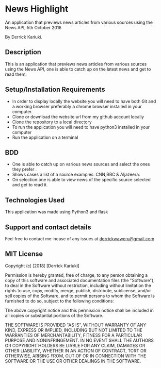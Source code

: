 # News Highlight
An application that previews news articles from various sources using the News API, 5th October 2018

By Derrick Kariuki.
## Description
This is an application that previews news articles from various sources using the News API, one is able to catch up on the latest news and get to read them.

## Setup/Installation Requirements
* In order to display locally the website you will need to have both Git and a working browser preferably a chrome browser installed in your computer.
* Clone or download the website url from my github account locally
* Clone the repository to a local directory
* To run the application you will need to have python3 installed in your computer
* Run the application on a terminal


 ## BDD
* One is able to catch up on various news sources and select the ones they prefer .
* Shows cases a list of a source examples: CNN,BBC & Aljazeera.
* On selection one is able to view news of the specific source selected and get to read it.


## Technologies Used
This application was made using Python3 and flask

## Support and contact details
Feel free to contact me incase of any issues at derrickwaweru@gmail.com

## MIT License

Copyright (c) [2018] [Derrick Kariuki]

Permission is hereby granted, free of charge, to any person obtaining a copy
of this software and associated documentation files (the "Software"), to deal
in the Software without restriction, including without limitation the rights
to use, copy, modify, merge, publish, distribute, sublicense, and/or sell
copies of the Software, and to permit persons to whom the Software is
furnished to do so, subject to the following conditions:

The above copyright notice and this permission notice shall be included in all
copies or substantial portions of the Software.

THE SOFTWARE IS PROVIDED "AS IS", WITHOUT WARRANTY OF ANY KIND, EXPRESS OR
IMPLIED, INCLUDING BUT NOT LIMITED TO THE WARRANTIES OF MERCHANTABILITY,
FITNESS FOR A PARTICULAR PURPOSE AND NONINFRINGEMENT. IN NO EVENT SHALL THE
AUTHORS OR COPYRIGHT HOLDERS BE LIABLE FOR ANY CLAIM, DAMAGES OR OTHER
LIABILITY, WHETHER IN AN ACTION OF CONTRACT, TORT OR OTHERWISE, ARISING FROM,
OUT OF OR IN CONNECTION WITH THE SOFTWARE OR THE USE OR OTHER DEALINGS IN THE
SOFTWARE.
